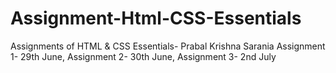 # Assignment-Html-CSS-Essentials
Assignments of HTML &amp; CSS Essentials- Prabal Krishna Sarania
Assignment 1- 29th June,
Assignment 2- 30th June,
Assignment 3- 2nd July
